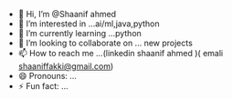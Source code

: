 - 👋 Hi, I’m @Shaanif ahmed
- 👀 I’m interested in ...ai/ml,java,python
- 🌱 I’m currently learning ...python
- 💞️ I’m looking to collaborate on ... new projects
- 📫 How to reach me ...(linkedin shaanif ahmed )( emali shaaniffakki@gmail.com) 
- 😄 Pronouns: ...
- ⚡ Fun fact: ...

<!---
Shaanif600/Shaanif600 is a ✨ special ✨ repository because its `README.md` (this file) appears on your GitHub profile.
You can click the Preview link to take a look at your changes.
--->
